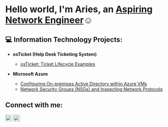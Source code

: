 <h1>Hello world, I'm Aries, an <a href="https://www.linkedin.com/in/aries-eady-843b84216/">Aspiring Network Engineer</a>☺</h1>

<h2>💻 Information Technology Projects:</h2>

- <b>osTicket (Help Desk Ticketing System)</b>

  - [osTicket: Ticket Lifecycle Examples](https://github.com/joshmadakorcc/ticket-lifecycle)
- <b>Microsoft Azure</b>
  - [Configuring On-premises Active Directory within Azure VMs](https://github.com/joshmadakorcc/configure-ad)
  - [Network Security Groups (NSGs) and Inspecting Network Protocols](https://github.com/joshmadakorcc/azure-network-protocols)

<h2>Connect with me:</h2>

[<img align="left" alt="Aries | LinkedIn" width="22px" src="https://cdn.jsdelivr.net/npm/simple-icons@v3/icons/linkedin.svg" />][linkedin]
[<img align="left" alt="Aries | Instagram" width="22px" src="https://cdn.jsdelivr.net/npm/simple-icons@v3/icons/instagram.svg" />][instagram]

[instagram]: https://www.instagram.com/meimaries/
[linkedin]: https://www.linkedin.com/in/aries-eady-843b84216/
